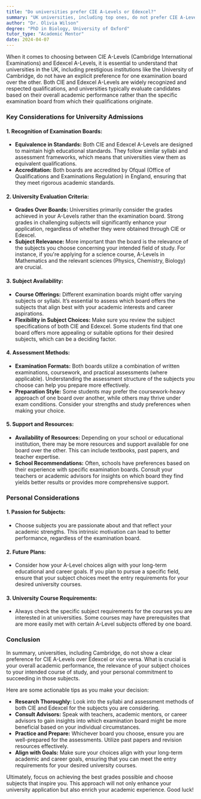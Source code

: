 ```yaml
---
title: "Do universities prefer CIE A-Levels or Edexcel?"
summary: "UK universities, including top ones, do not prefer CIE A-Levels over Edexcel; both are equally recognized and valued for admissions."
author: "Dr. Olivia Wilson"
degree: "PhD in Biology, University of Oxford"
tutor_type: "Academic Mentor"
date: 2024-04-07
---
```


When it comes to choosing between CIE A-Levels (Cambridge International Examinations) and Edexcel A-Levels, it is essential to understand that universities in the UK, including prestigious institutions like the University of Cambridge, do not have an explicit preference for one examination board over the other. Both CIE and Edexcel A-Levels are widely recognized and respected qualifications, and universities typically evaluate candidates based on their overall academic performance rather than the specific examination board from which their qualifications originate.

### Key Considerations for University Admissions

#### 1. **Recognition of Examination Boards:**
   - **Equivalence in Standards:** Both CIE and Edexcel A-Levels are designed to maintain high educational standards. They follow similar syllabi and assessment frameworks, which means that universities view them as equivalent qualifications.
   - **Accreditation:** Both boards are accredited by Ofqual (Office of Qualifications and Examinations Regulation) in England, ensuring that they meet rigorous academic standards.

#### 2. **University Evaluation Criteria:**
   - **Grades Over Boards:** Universities primarily consider the grades achieved in your A-Levels rather than the examination board. Strong grades in challenging subjects will significantly enhance your application, regardless of whether they were obtained through CIE or Edexcel.
   - **Subject Relevance:** More important than the board is the relevance of the subjects you choose concerning your intended field of study. For instance, if you're applying for a science course, A-Levels in Mathematics and the relevant sciences (Physics, Chemistry, Biology) are crucial.

#### 3. **Subject Availability:**
   - **Course Offerings:** Different examination boards might offer varying subjects or syllabi. It’s essential to assess which board offers the subjects that align best with your academic interests and career aspirations.
   - **Flexibility in Subject Choices:** Make sure you review the subject specifications of both CIE and Edexcel. Some students find that one board offers more appealing or suitable options for their desired subjects, which can be a deciding factor.

#### 4. **Assessment Methods:**
   - **Examination Formats:** Both boards utilize a combination of written examinations, coursework, and practical assessments (where applicable). Understanding the assessment structure of the subjects you choose can help you prepare more effectively.
   - **Preparation Style:** Some students may prefer the coursework-heavy approach of one board over another, while others may thrive under exam conditions. Consider your strengths and study preferences when making your choice.

#### 5. **Support and Resources:**
   - **Availability of Resources:** Depending on your school or educational institution, there may be more resources and support available for one board over the other. This can include textbooks, past papers, and teacher expertise.
   - **School Recommendations:** Often, schools have preferences based on their experience with specific examination boards. Consult your teachers or academic advisors for insights on which board they find yields better results or provides more comprehensive support.

### Personal Considerations

#### 1. **Passion for Subjects:**
   - Choose subjects you are passionate about and that reflect your academic strengths. This intrinsic motivation can lead to better performance, regardless of the examination board.

#### 2. **Future Plans:**
   - Consider how your A-Level choices align with your long-term educational and career goals. If you plan to pursue a specific field, ensure that your subject choices meet the entry requirements for your desired university courses.

#### 3. **University Course Requirements:**
   - Always check the specific subject requirements for the courses you are interested in at universities. Some courses may have prerequisites that are more easily met with certain A-Level subjects offered by one board.

### Conclusion

In summary, universities, including Cambridge, do not show a clear preference for CIE A-Levels over Edexcel or vice versa. What is crucial is your overall academic performance, the relevance of your subject choices to your intended course of study, and your personal commitment to succeeding in those subjects. 

Here are some actionable tips as you make your decision:

- **Research Thoroughly:** Look into the syllabi and assessment methods of both CIE and Edexcel for the subjects you are considering. 
- **Consult Advisors:** Speak with teachers, academic mentors, or career advisors to gain insights into which examination board might be more beneficial based on your individual circumstances.
- **Practice and Prepare:** Whichever board you choose, ensure you are well-prepared for the assessments. Utilize past papers and revision resources effectively.
- **Align with Goals:** Make sure your choices align with your long-term academic and career goals, ensuring that you can meet the entry requirements for your desired university courses.

Ultimately, focus on achieving the best grades possible and choose subjects that inspire you. This approach will not only enhance your university application but also enrich your academic experience. Good luck!
    